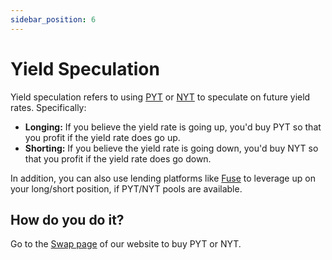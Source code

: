 ```yaml
---
sidebar_position: 6
---
```


# Yield Speculation

Yield speculation refers to using [PYT](./pyt) or [NYT](./nyt) to speculate on future yield rates. Specifically:

-   **Longing:** If you believe the yield rate is going up, you'd buy PYT so that you profit if the yield rate does go up.
-   **Shorting:** If you believe the yield rate is going down, you'd buy NYT so that you profit if the yield rate does go down.

In addition, you can also use lending platforms like [Fuse](https://app.rari.capital/fuse) to leverage up on your long/short position, if PYT/NYT pools are available.

## How do you do it?

Go to the [Swap page](https://timelessfi.com/swap) of our website to buy PYT or NYT.
